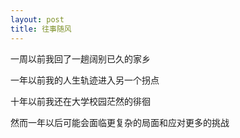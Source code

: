 ```yaml
---
layout: post
title: 往事随风
---
```


一周以前我回了一趟阔别已久的家乡

一年以前我的人生轨迹进入另一个拐点

十年以前我还在大学校园茫然的徘徊

然而一年以后可能会面临更复杂的局面和应对更多的挑战

